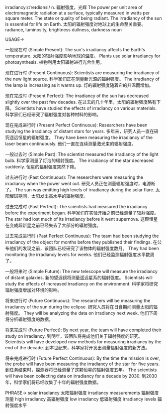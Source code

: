 irradiancy:/ɪˈreɪdiənsi/
n.
辐射强度，光辉
The power per unit area of electromagnetic radiation at a surface, typically measured in watts per square meter.  The state or quality of being radiant.
The irradiancy of the sun is essential for life on Earth.  太阳的辐射强度对地球上的生命至关重要。
radiance, luminosity, brightness
dullness, darkness
noun


USAGE->

一般现在时 (Simple Present):
The sun's irradiancy affects the Earth's temperature. 太阳的辐射强度影响地球的温度。
Plants use solar irradiancy for photosynthesis.  植物利用太阳辐射进行光合作用。

现在进行时 (Present Continuous):
Scientists are measuring the irradiancy of the new light source. 科学家们正在测量新光源的辐射强度。
The irradiancy of the lamp is increasing as it warms up.  灯的辐射强度随着它的升温而增加。

现在完成时 (Present Perfect):
The irradiancy of the sun has decreased slightly over the past few decades.  在过去的几十年里，太阳的辐射强度略有下降。
Scientists have studied the effects of irradiancy on various materials. 科学家们已经研究了辐射强度对各种材料的影响。


现在完成进行时 (Present Perfect Continuous):
Researchers have been studying the irradiancy of distant stars for years.  多年来，研究人员一直在研究遥远恒星的辐射强度。
They have been measuring the irradiancy of the laser beam continuously. 他们一直在连续测量激光束的辐射强度。


一般过去时 (Simple Past):
The scientist measured the irradiancy of the light bulb.  科学家测量了灯泡的辐射强度。
The irradiancy of the star decreased suddenly.  恒星的辐射强度突然下降。

过去进行时 (Past Continuous):
The researchers were measuring the irradiancy when the power went out.  研究人员正在测量辐射强度时，电源断了。
The sun was emitting high levels of irradiancy during the solar flare. 太阳耀斑期间，太阳发出高水平的辐射强度。


过去完成时 (Past Perfect):
The scientists had measured the irradiancy before the experiment began.  科学家们在实验开始之前已经测量了辐射强度。
The star had lost much of its irradiancy before it went supernova.  这颗恒星在变成超新星之前已经失去了大部分的辐射强度。

过去完成进行时 (Past Perfect Continuous):
The team had been studying the irradiancy of the object for months before they published their findings.  在公布他们的发现之前，该团队已经研究了该物体的辐射强度数月。
They had been monitoring the irradiancy levels for weeks.  他们已经监测辐射强度水平数周了。


一般将来时 (Simple Future):
The new telescope will measure the irradiancy of distant galaxies.  新的望远镜将测量遥远星系的辐射强度。
Scientists will study the effects of increased irradiancy on the environment. 科学家将研究辐射强度增加对环境的影响。

将来进行时 (Future Continuous):
The researchers will be measuring the irradiancy of the sun during the eclipse.  研究人员将在日食期间测量太阳的辐射强度。
They will be analyzing the data on irradiancy next week. 他们下周将分析辐射强度的数据。


将来完成时 (Future Perfect):
By next year, the team will have completed their study on irradiancy.  到明年，该团队将完成他们关于辐射强度的研究。
Scientists will have developed new methods for measuring irradiancy by the end of the decade.  到本世纪末，科学家将开发出测量辐射强度的新方法。

将来完成进行时 (Future Perfect Continuous):
By the time the mission is over, the probe will have been measuring the irradiancy of the star for five years.  到任务结束时，探测器将已经测量了这颗恒星的辐射强度五年。
The scientists will have been collecting data on irradiancy for a decade by 2030. 到2030年，科学家们将已经收集了十年的辐射强度数据。


PHRASE->
solar irradiancy 太阳辐射强度
irradiancy measurements 辐射强度测量
high irradiancy 高辐射强度
low irradiancy 低辐射强度
irradiancy levels 辐射强度水平
